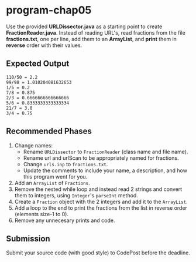 # program-chap05

Use the provided **URLDissector.java** as a starting point to create **FractionReader.java**. Instead of reading URL's, read fractions from the file  **fractions.txt**, one per line, add them to an **ArrayList**, and **print** them in **reverse** order with their values.

## Expected Output
```
110/50 = 2.2
99/98 = 1.010204081632653
1/5 = 0.2
7/8 = 0.875
2/3 = 0.6666666666666666
5/6 = 0.8333333333333334
21/7 = 3.0
3/4 = 0.75
```
## Recommended Phases
1. Change names:
   * Rename ```URLDissector``` to ```FractionReader``` (class name and file name).
   * Rename url and urlScan to be appropriately named for fractions.
   * Change ```urls.inp``` to ```fractions.txt```.
   * Update the comments to include your name, a description, and how this program went for you.
2. Add an ```ArrayList``` of ```Fractions```.
3. Remove the nested while loop and instead read 2 strings and convert them to integers, using ```Integer```'s ```parseInt``` method.
4. Create a ```Fraction``` object with the 2 integers and add it to the ```ArrayList```.
5. Add a loop to the end to print the fractions from the list in reverse order (elements size-1 to 0).
6. Remove any unnecesary prints and code.

## Submission
Submit your source code (with good style) to CodePost before the deadline.

